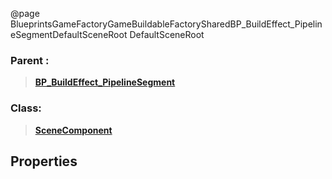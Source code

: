 @page BlueprintsGameFactoryGameBuildableFactorySharedBP_BuildEffect_PipelineSegmentDefaultSceneRoot DefaultSceneRoot
### Parent :
<b><a href="_blueprints_game_factory_game_buildable_factory-shared_b_p__build_effect__pipeline_segment.html"><blockquote>BP_BuildEffect_PipelineSegment</blockquote></a></b>
### Class:
<b><a href="_class_script_scene_component.html"><blockquote>SceneComponent</blockquote></a></b>
## Properties
